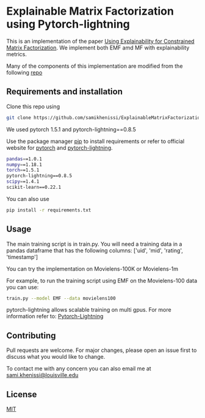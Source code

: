 # Explainable Matrix Factorization using Pytorch-lightning

This is an implementation of the paper [Using Explainability for Constrained Matrix Factorization](https://dl.acm.org/doi/10.1145/3109859.3109913). 
We implement both EMF amd MF with explainability metrics. 

Many of the components of this implementation  are modified from the following  [repo](https://github.com/yihong-chen/neural-collaborative-filtering)


## Requirements and installation
Clone this repo using
```bash
git clone https://github.com/samikhenissi/ExplainableMatrixFactorization.git
```


We used pytorch 1.5.1 and pytorch-lightning==0.8.5

Use the package manager [pip](https://pip.pypa.io/en/stable/) to install requirements or refer to official website for [pytorch](https://pytorch.org/) and [pytorch-lightning](https://github.com/PytorchLightning/pytorch-lightning).

```bash
pandas==1.0.1
numpy==1.18.1
torch==1.5.1
pytorch-lightning==0.8.5
scipy==1.4.1
scikit-learn==0.22.1
```

You can also use  

```bash
pip install -r requirements.txt
```

## Usage

The main training script is in train.py. You will need a training data in a pandas dataframe that has the following columns:  ['uid', 'mid', 'rating', 'timestamp']

You can try the implementation on Movielens-100K or Movielens-1m

For example, to run the training script using EMF  on the Movielens-100 data you can use:

```bash
train.py --model EMF --data movielens100
```

pytorch-lightning allows scalable training on multi gpus. For more information refer to: [Pytorch-Lightning](https://pytorch-lightning.readthedocs.io/en/latest/multi_gpu.html) 

## Contributing
Pull requests are welcome. For major changes, please open an issue first to discuss what you would like to change.

To contact me with any concern you can also email me at sami.khenissi@louisville.edu
## License
[MIT](https://choosealicense.com/licenses/mit/)
